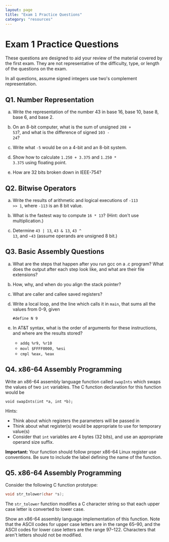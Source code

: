 ```yaml
---
layout: page
title: "Exam 1 Practice Questions"
category: "resources"
---
```


# Exam 1 Practice Questions

These questions are designed to aid your review of the material covered by the first exam. They are not representative of the difficulty, type, or length of the questions on the exam.

In all questions, assume signed integers use two's complement representation.

## Q1. Number Representation
<ol type="a">
  <li>

  Write the representation of the number 43 in base 16, base 10, base 8, base 6, and base 2.

  </li>
  <li>

  On an 8-bit computer, what is the sum of unsigned <code>208 + 53</code>?, and what is the difference of signed <code>103 - 24</code>?

  </li>
  <li>

  Write what <code>-5</code> would be on a 4-bit and an 8-bit system.

  </li>
  <li>

  Show how to calculate <code>1.250 + 3.375</code> and <code>1.250 * 3.375</code> using floating point.

  </li>
  <li>

  How are 32 bits broken down in IEEE-754?

  </li>
</ol>

## Q2. Bitwise Operators
<ol type="a">
  <li>

  Write the results of arithmetic and logical executions of <code>-113 >> 1</code>, where <code>-113</code> is an 8 bit value.

  </li>
  <li>

  What is the fastest way to compute <code>16 * 13</code>? (Hint: don't use multiplication.)

  </li>
  <li>

  Determine <code>43 | 13</code>, <code>43 & 13</code>, <code>43 ^ 13</code>, and <code>~43</code> (assume operands are unsigned 8 bit.)

  </li>
</ol>

## Q3. Basic Assembly Questions
<ol type="a">
  <li>

  What are the steps that happen after you run gcc on a .c program? What does the output after each step look like, and what are their file extensions?

  </li>

  <li>

  How, why, and when do you align the stack pointer?

  </li>
  <li>

  What are caller and callee saved registers?

  </li>
  <li>

  Write a local loop, and the line which calls it in <code>main</code>, that sums all the values from 0-9, given

  <code>#define N 9</code>

  </li>
  <li>

  In AT&T syntax, what is the order of arguments for these instructions, and where are the results stored?

  <ul>
  <li><code>addq %r9, %r10</code></li>

  <li><code>movl $FFFF0000, %esi</code></li>

  <li><code>cmpl %eax, %eax</code>
  </li>
  </ul>
  </li>
</ol>

## Q4. x86-64 Assembly Programming

Write an x86-64 assembly language function called <code>swapInts</code> which swaps the values of two <code>int</code> variables. The C function declaration for this function would be

<code>void swapInts(int *a, int *b);</code>

Hints:
* Think about which registers the parameters will be passed in
* Think about what register(s) would be appropriate to use for temporary value(s)
* Consider that <code>int</code> variables are 4 bytes (32 bits), and use an appropriate operand size suffix.

**Important:** Your function should follow proper x86-64 Linux register use conventions. Be sure to include the label defining the name of the function.

## Q5. x86-64 Assembly Programming

Consider the following C function prototype:

```c
void str_tolower(char *s);
```

The `str_tolower` function modifies a C character string so that each
upper case letter is converted to lower case.

Show an x86-64 assembly language implementation of this function.
Note that the ASCII codes for upper case letters are in the range
65–90, and the ASCII codes for lower case letters are the range
97–122.  Characters that aren't letters should not be modified.

